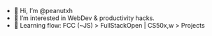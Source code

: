 - 👋 Hi, I’m @peanutxh
- 👀 I’m interested in WebDev & productivity hacks.
- 🌱 Learning flow: FCC (~JS) > FullStackOpen | CS50x,w > Projects

<!---
peanutxh/peanutxh is a ✨ special ✨ repository because its `README.md` (this file) appears on your GitHub profile.
You can click the Preview link to take a look at your changes.
--->
